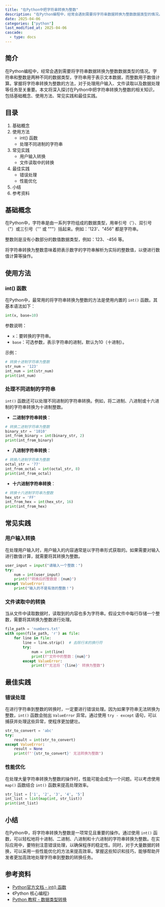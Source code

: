 ```yaml
---
title: "在Python中把字符串转换为整数"
description: "在Python编程中，经常会遇到需要将字符串数据转换为整数数据类型的情况。字符串和整数是两种不同的数据类型，字符串用于表示文本数据，而整数用于数值计算。掌握将字符串转换为整数的方法，对于处理用户输入、文件读取以及数据处理等任务至关重要。本文将深入探讨在Python中把字符串转换为整数的相关知识，包括基础概念、使用方法、常见实践和最佳实践。"
date: 2025-04-06
categories: ["python"]
last_modified_at: 2025-04-06
cascade:
  - type: docs
---
```



## 简介
在Python编程中，经常会遇到需要将字符串数据转换为整数数据类型的情况。字符串和整数是两种不同的数据类型，字符串用于表示文本数据，而整数用于数值计算。掌握将字符串转换为整数的方法，对于处理用户输入、文件读取以及数据处理等任务至关重要。本文将深入探讨在Python中把字符串转换为整数的相关知识，包括基础概念、使用方法、常见实践和最佳实践。

<!-- more -->
## 目录
1. 基础概念
2. 使用方法
    - int() 函数
    - 处理不同进制的字符串
3. 常见实践
    - 用户输入转换
    - 文件读取中的转换
4. 最佳实践
    - 错误处理
    - 性能优化
5. 小结
6. 参考资料

## 基础概念
在Python中，字符串是由一系列字符组成的数据类型，用单引号（'）、双引号（"）或三引号（''' 或 """）括起来。例如：'123'、"456" 都是字符串。

整数则是没有小数部分的数值数据类型，例如：123、-456 等。

将字符串转换为整数意味着把表示数字的字符串解析为实际的整数值，以便进行数值计算等操作。

## 使用方法

### int() 函数
在Python中，最常用的将字符串转换为整数的方法是使用内置的 `int()` 函数。其基本语法如下：

```python
int(x, base=10)
```

参数说明：
- `x`：要转换的字符串。
- `base`：可选参数，表示字符串的进制，默认为10（十进制）。

示例：
```python
# 转换十进制字符串为整数
str_num = '123'
int_num = int(str_num)
print(int_num)  
```

### 处理不同进制的字符串
`int()` 函数还可以处理不同进制的字符串转换。例如，将二进制、八进制或十六进制的字符串转换为十进制整数。

- **二进制字符串转换**：
```python
# 转换二进制字符串为整数
binary_str = '1010'
int_from_binary = int(binary_str, 2)
print(int_from_binary)  
```

- **八进制字符串转换**：
```python
# 转换八进制字符串为整数
octal_str = '77'
int_from_octal = int(octal_str, 8)
print(int_from_octal)  
```

- **十六进制字符串转换**：
```python
# 转换十六进制字符串为整数
hex_str = 'FF'
int_from_hex = int(hex_str, 16)
print(int_from_hex)  
```

## 常见实践

### 用户输入转换
在处理用户输入时，用户输入的内容通常是以字符串形式获取的。如果需要对输入进行数值计算，就需要将其转换为整数。

```python
user_input = input("请输入一个整数：")
try:
    num = int(user_input)
    print(f"转换后的整数是：{num}")
except ValueError:
    print("输入的不是有效的整数！")
```

### 文件读取中的转换
当从文件中读取数据时，读取到的内容也多为字符串。假设文件中每行存储一个整数，需要将其转换为整数进行处理。

```python
file_path = 'numbers.txt'
with open(file_path, 'r') as file:
    for line in file:
        line = line.strip()  # 去除行末的换行符
        try:
            num = int(line)
            print(f"文件中的整数：{num}")
        except ValueError:
            print(f"无法将 '{line}' 转换为整数")
```

## 最佳实践

### 错误处理
在进行字符串到整数的转换时，一定要进行错误处理。因为如果字符串无法转换为整数，`int()` 函数会抛出 `ValueError` 异常。通过使用 `try - except` 语句，可以捕获并处理这些异常，使程序更加健壮。

```python
str_to_convert = 'abc'
try:
    result = int(str_to_convert)
except ValueError:
    result = None
    print(f"'{str_to_convert}' 无法转换为整数")
```

### 性能优化
在处理大量字符串转换为整数的操作时，性能可能会成为一个问题。可以考虑使用 `map()` 函数结合 `int()` 函数来提高处理效率。

```python
str_list = ['1', '2', '3', '4', '5']
int_list = list(map(int, str_list))
print(int_list)  
```

## 小结
在Python中，将字符串转换为整数是一项常见且重要的操作。通过使用 `int()` 函数，可以轻松地将十进制、二进制、八进制和十六进制的字符串转换为整数。在实际应用中，要特别注意错误处理，以确保程序的稳定性。同时，对于大量数据的转换，可以采用一些性能优化的方法来提高效率。掌握这些知识和技巧，能够帮助开发者更加高效地处理字符串到整数的转换任务。

## 参考资料
- [Python官方文档 - int() 函数](https://docs.python.org/3/library/functions.html#int)
- 《Python 核心编程》
- [Python 教程 - 数据类型转换](https://www.runoob.com/python3/python3-data-type-conversion.html)